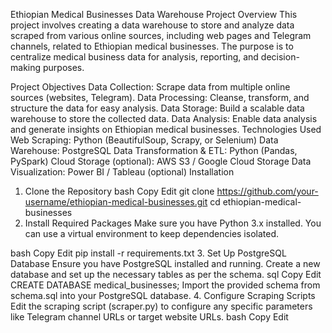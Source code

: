 Ethiopian Medical Businesses Data Warehouse
Project Overview
This project involves creating a data warehouse to store and analyze data scraped from various online sources, including web pages and Telegram channels, related to Ethiopian medical businesses. The purpose is to centralize medical business data for analysis, reporting, and decision-making purposes.

Project Objectives
Data Collection: Scrape data from multiple online sources (websites, Telegram).
Data Processing: Cleanse, transform, and structure the data for easy analysis.
Data Storage: Build a scalable data warehouse to store the collected data.
Data Analysis: Enable data analysis and generate insights on Ethiopian medical businesses.
Technologies Used
Web Scraping: Python (BeautifulSoup, Scrapy, or Selenium)
Data Warehouse: PostgreSQL
Data Transformation & ETL: Python (Pandas, PySpark)
Cloud Storage (optional): AWS S3 / Google Cloud Storage
Data Visualization: Power BI / Tableau (optional)
Installation
1. Clone the Repository
bash
Copy
Edit
git clone https://github.com/your-username/ethiopian-medical-businesses.git
cd ethiopian-medical-businesses
2. Install Required Packages
Make sure you have Python 3.x installed. You can use a virtual environment to keep dependencies isolated.

bash
Copy
Edit
pip install -r requirements.txt
3. Set Up PostgreSQL Database
Ensure you have PostgreSQL installed and running.
Create a new database and set up the necessary tables as per the schema.
sql
Copy
Edit
CREATE DATABASE medical_businesses;
Import the provided schema from schema.sql into your PostgreSQL database.
4. Configure Scraping Scripts
Edit the scraping script (scraper.py) to configure any specific parameters like Telegram channel URLs or target website URLs.
bash
Copy
Edit
